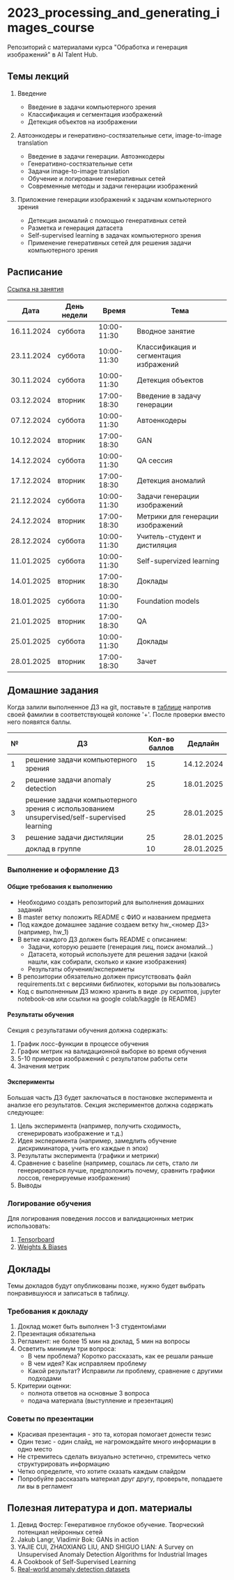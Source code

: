 # 2023_processing_and_generating_images_course

Репозиторий с материалами курса "Обработка и генерация изображений" в AI Talent Hub.

## Темы лекций

1. Введение
    - Введение в задачи компьютерного зрения
    - Классификация и сегментация изображений
    - Детекция объектов на изображении

2. Автоэнкодеры и генеративно-состязательные сети, image-to-image translation
    - Введение в задачи генерации. Автоэнкодеры
    - Генеративно-состязательные сети
    - Задачи image-to-image translation
    - Обучение и логирование генеративных сетей
    - Современные методы и задачи генерации изображений

3. Приложение генерации изображений к задачам компьютерного зрения
    - Детекция аномалий с помощью генеративных сетей
    - Разметка и генерация датасета
    - Self-supervised learning в задачах компьютерного зрения
    - Применение генеративных сетей для решения задачи компьютерного зрения

## Расписание

[Ссылка на занятия](https://itmo.zoom.us/j/81130187786)


| Дата       | День недели | Время       | Тема                                   |
|------------|-------------|-------------|----------------------------------------|
| 16.11.2024 | суббота     | 10:00-11:30 | Вводное занятие                        |
| 23.11.2024 | суббота     | 10:00-11:30 | Классификация и сегментация избражений |
| 30.11.2024 | суббота     | 10:00-11:30 | Детекция объектов                      |
| 03.12.2024 | вторник     | 17:00-18:30 | Введение в задачу генерации            |
| 07.12.2024 | суббота     | 10:00-11:30 | Автоенкодеры                           |
| 10.12.2024 | вторник     | 17:00-18:30 | GAN                                    |
| 14.12.2024 | суббота     | 10:00-11:30 | QA сессия                              |
| 17.12.2024 | вторник     | 17:00-18:30 | Детекция аномалий                      |
| 21.12.2024 | суббота     | 10:00-11:30 | Задачи генерации изображений           |
| 24.12.2024 | вторник     | 17:00-18:30 | Метрики для генерации изображений      |
| 28.12.2024 | суббота     | 10:00-11:30 | Учитель-студент и дистиляция           |
| 11.01.2025 | суббота     | 10:00-11:30 | Self-supervized learning               |
| 14.01.2025 | вторник     | 17:00-18:30 | Доклады                                |
| 18.01.2025 | суббота     | 10:00-11:30 | Foundation models                      |
| 21.01.2025 | вторник     | 17:00-18:30 | QA                                     |
| 25.01.2025 | суббота     | 10:00-11:30 | Доклады                                |
| 28.01.2025 | вторник     | 17:00-18:30 | Зачет                                  |

## Домашние задания

Когда залили выполненное ДЗ на git, поставьте в [таблице](https://docs.google.com/spreadsheets/d/1DBVwCTdZ1kL9ZuwCPllHSJv-6mMwItmQYewBG_ODL9M/edit?gid=1860629658#gid=1860629658) напротив своей фамилии в соответствующей колонке '+'. После проверки вместо него появятся баллы.

| № | ДЗ                                                                                         | Кол-во баллов | Дедлайн    |
|---|--------------------------------------------------------------------------------------------|---------------|------------|
| 1 | решение задачи компьютерного зрения                                                        | 15            | 14.12.2024 |
| 2 | решение задачи anomaly detection                                                           | 25            | 18.01.2025 |
| 3 | решение задачи компьютерного зрения с использованием unsupervised/self-supervised learning | 25            | 28.01.2025 |
| 3 | решение задачи дистиляции                                                                  | 25            | 28.01.2025 |
|   | доклад в группе                                                                            | 10            | 28.01.2025 |

### Выполнение и оформление ДЗ

#### Общие требования к выполнению

- Необходимо создать репозиторий для выполнения домашних заданий
- В master ветку положить README с ФИО и названием предмета
- Под каждое домашнее задание создаем ветку hw_<номер ДЗ> (например, hw_1)
- В ветке каждого ДЗ должен быть README с описанием:
  - Задачи, которую решаете (генерация лиц, поиск аномалий...)
  - Датасета, который используете для решения задачи (какой нашли, как собирали, сколько и какие изображения)
  - Результаты обучения/экспериметы
- В репозитории обязательно должен присутствовать файл requirements.txt  с версиями библиотек, которыми вы пользовались
- Код с выполненным ДЗ можно хранить в виде .py скриптов, jupyter notebook-ов или ссылки на google colab/kaggle (в README)

#### Результаты обучения

Секция с результатами обучения должна содержать:

1. График лосс-функции в процессе обучения
2. График метрик на валидационной выборке во время обучения
3. 5-10 примеров изображений с результатом работы сети
4. Значения метрик

#### Эксперименты

Большая часть ДЗ будет заключаться в постановке эксперимента и анализе его результатов. Секция экспериментов должна содержать следующее:

1. Цель эксперимента (например, получить сходимость, сгенерировать изображение и т.д.)
2. Идея эксперимента (например, замедлить обучение дискриминатора, учить его каждые n эпох)
3. Результаты эксперимента (графики и метрики)
4. Сравнение с baseline (например, сошлась ли сеть, стало ли генерироваться лучше, предположить почему, сравнить графики лоссов, генерируемые изображения)
5. Выводы

### Логирование обучения

Для логирования поведения лоссов и валидационных метрик использовать:

1. [Tensorboard](https://pytorch.org/tutorials/intermediate/tensorboard_tutorial.html)
2. [Weights & Biases](https://docs.wandb.ai/tutorials/pytorch)

## Доклады

Темы докладов будут опубликованы позже, нужно будет выбрать понравившуюся и записаться в таблицу.

### Требования к докладу

1. Доклад может быть выполнен 1-3 студентом\ами
2. Презентация обязательна
3. Регламент: не более 15 мин на доклад, 5 мин на вопросы
4. Осветить минимум три вопроса:
   - В чем проблема? Коротко рассказать, как ее решали раньше
   - В чем идея? Как исправляем проблему
   - Какой результат? Исправили ли проблему, сравнение с другими подходами
5. Критерии оценки:
   - полнота ответов на основные 3 вопроса
   - подача материала (выступление и презентация)

### Советы по презентации

- Красивая презентация - это та, которая помогает донести тезис
- Один тезис - один слайд, не нагромождайте много информации в одно место
- Не стремитесь сделать визуально эстетично, стремитесь четко структурировать информацию
- Четко определите, что хотите сказать каждым слайдом
- Попробуйте рассказать материал друг другу, проверьте, попадаете ли вы в регламент

## Полезная литература и доп. материалы

1. Девид Фостер: Генеративное глубокое обучение. Творческий потенциал нейронных сетей
2. Jakub Langr, Vladimir Bok: GANs in action
3. YAJIE CUI, ZHAOXIANG LIU, AND SHIGUO LIAN: A Survey on Unsupervised Anomaly Detection Algorithms for Industrial Images
4. A Cookbook of Self-Supervised Learning
5. [Real-world anomaly detection datasets](https://github.com/GuansongPang/ADRepository-Anomaly-detection-datasets)
